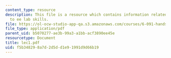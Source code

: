 ```yaml
---
content_type: resource
description: This file is a resource which contains information related to introduction
  to ee lab skills.
file: https://ol-ocw-studio-app-qa.s3.amazonaws.com/courses/6-091-hands-on-introduction-to-electrical-engineering-lab-skills-january-iap-2008/f5b348298a7d2d5dd1e91991d9d66b19_lec1.pdf
file_type: application/pdf
parent_uid: b5070277-ae3b-99a3-a1bb-acf3890ee45e
resourcetype: Document
title: lec1.pdf
uid: f5b34829-8a7d-2d5d-d1e9-1991d9d66b19
---
```

